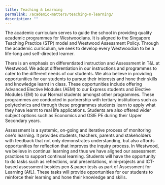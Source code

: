 ```yaml
---
title: Teaching & Learning
permalink: /academic-matters/teaching-n-learning/
description: ""
---
```

The academic curriculum serves to guide the school in providing quality academic programmes for Westwoodians. It is aligned to the Singapore Teaching Practice (STP) model and Westwood Assessment Policy. Through the academic curriculum, we seek to develop every Westwoodian to be a life-long and self-directed learner. 

There is an emphasis on differentiated instruction and Assessment in T&L at Westwood. We adopt differentiation in our instructions and programmes to cater to the different needs of our students. We also believe in providing opportunities for our students to pursue their interests and hone their skills and knowledge learnt in class. These opportunities include offering Advanced Elective Modules (AEM) to our Express students and Elective Modules (EM) to our Normal students amongst other programmes. These programmes are conducted in partnership with tertiary institutions such as polytechnics and through these programmes students learn to apply what they have learnt to real life applications. Students are also offered wider subject options such as Economics and OSIE PE during their Upper Secondary years.

  

Assessment is a systemic, on-going and iterative process of monitoring one's learning. It provides students, teachers, parents and stakeholders with feedback that not only demonstrates understanding, but also affords opportunities for reflection that improves the inquiry process. In Westwood, we believe in continual learning and thus we have aligned our assessment practices to support continual learning. Students will have the opportunity to do tasks such as reflections, oral presentations, mini-projects and ICT-based assessment besides pen & paper tests as part of Assessment for Learning (AfL). These tasks will provide opportunities for our students to reinforce their learning and hone their knowledge and skills.